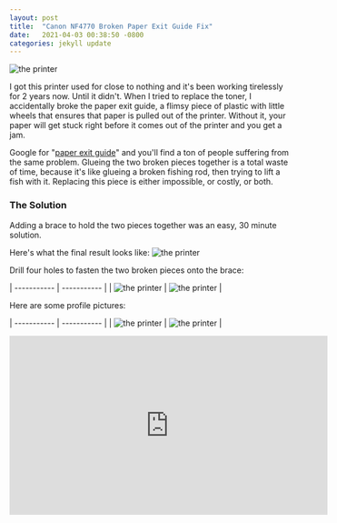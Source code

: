 ```yaml
---
layout: post
title:  "Canon NF4770 Broken Paper Exit Guide Fix"
date:   2021-04-03 00:38:50 -0800
categories: jekyll update
---
```


<div id="fb-root"></div>
<script async defer crossorigin="anonymous" src="https://connect.facebook.net/en_US/sdk.js#xfbml=1&version=v10.0&appId=175782962471804&autoLogAppEvents=1" nonce="Wr4Bf0q5"></script>



![the printer](/assets/mf4770n.jpeg)

I got this printer used for close to nothing and it's been working tirelessly for 2 years now. Until it didn't. When I tried to replace the toner, I accidentally broke the paper exit guide, a flimsy piece of plastic with little wheels that ensures that paper is pulled out of the printer. Without it, your paper will get stuck right before it comes out of the printer and you get a jam. 

Google for "[paper exit guide](https://www.google.com/search?q=canon+nf4770+paper+exit+guide)" and you'll find a ton of people suffering from the same problem. Glueing the two broken pieces together is a total waste of time, because it's like glueing a broken fishing rod, then trying to lift a fish with it. Replacing this piece is either impossible, or costly, or both. 

### The Solution

Adding a brace to hold the two pieces together was an easy, 30 minute solution.

Here's what the final result looks like:
![the printer](/assets/IMG_5955.jpeg)

Drill four holes to fasten the two broken pieces onto the brace:

| ----------- | ----------- |
| ![the printer](/assets/IMG_5953.jpeg) | ![the printer](/assets/IMG_5958.jpeg) |

Here are some profile pictures:

| ----------- | ----------- |
| ![the printer](/assets/IMG_5959.jpeg) | ![the printer](/assets/IMG_5960.jpeg) |

<iframe width="560" height="315" src="https://www.youtube.com/embed/Z4mKSe-kbHI" title="YouTube video player" frameborder="0" allow="accelerometer; autoplay; clipboard-write; encrypted-media; gyroscope; picture-in-picture" allowfullscreen></iframe>

<div class="fb-comments" data-href="https://polychronis.gr/jekyll/update/2021/04/03/canon-printer.html" data-width="" data-numposts="5"></div>

[static-content]: https://pages.github.com/
[VM]: https://www.a2hosting.com/
[jekyll]: https://jekyllrb.com/
[jekyll-docs]: https://jekyllrb.com/docs/
[jekyll-themes]: https://jekyllrb.com/docs/themes/